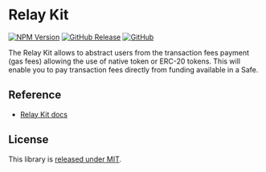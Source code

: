 # Relay Kit

[![NPM Version](https://badge.fury.io/js/%40safe-global%2Frelay-kit.svg)](https://badge.fury.io/js/%40safe-global%2Frelay-kit)
[![GitHub Release](https://img.shields.io/github/release/safe-global/account-abstraction-sdk.svg?style=flat)](https://github.com/safe-global/account-abstraction-sdk/releases)
[![GitHub](https://img.shields.io/github/license/safe-global/account-abstraction-sdk)](https://github.com/safe-global/account-abstraction-sdk/blob/main/LICENSE.md)

The Relay Kit allows to abstract users from the transaction fees payment (gas fees) allowing the use of native token or ERC-20 tokens. This will enable you to pay transaction fees directly from funding available in a Safe.

## Reference

  - [Relay Kit docs](https://docs.safe.global/learn/safe-core-account-abstraction-sdk/relay-kit)


## License

This library is [released under MIT](https://github.com/safe-global/account-abstraction-sdk/blob/main/LICENSE.md).
